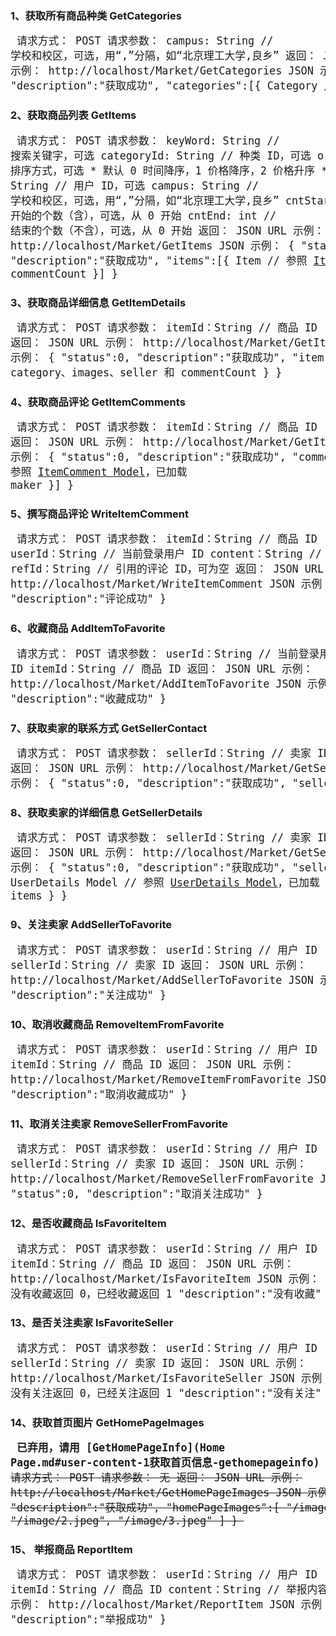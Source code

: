### 1、获取所有商品种类 GetCategories
<big><pre>
请求方式：    POST
请求参数：    campus: String      // 学校和校区，可选，用“,”分隔，如“北京理工大学,良乡”
返回：       JSON
URL 示例：   http://localhost/Market/GetCategories
JSON 示例：
{
    "status":0,
    "description":"获取成功",
    "categories":[{
        Category                 // 参照 [Category Model](Home.md#2category-model)，已加载 itemCount
    }]
}
</pre></big>


### 2、获取商品列表 GetItems
<big><pre>
请求方式：    POST
请求参数：    keyWord: String     // 搜索关键字，可选
             categoryId: String  // 种类 ID，可选
             order: int          /\* 排序方式，可选
                                  \* 默认 0 时间降序，1 价格降序，2 价格升序
                                  \*/
             userId: String      // 用户 ID，可选
             campus: String      // 学校和校区，可选，用“,”分隔，如“北京理工大学,良乡”
             cntStart: int       // 开始的个数（含），可选，从 0 开始
             cntEnd: int         // 结束的个数（不含），可选，从 0 开始
返回：       JSON
URL 示例：   http://localhost/Market/GetItems
JSON 示例：
{
    "status":0,
    "description":"获取成功",
    "items":[{
        Item                     // 参照 [Item Model](Home.md#1item-model)，已加载 images、seller 和 commentCount
    }]
}
</pre></big>

### 3、获取商品详细信息 GetItemDetails
<big><pre>
请求方式：    POST
请求参数：    itemId：String      // 商品 ID
返回：       JSON
URL 示例：   http://localhost/Market/GetItemDetails
JSON 示例：
{
    "status":0,
    "description":"获取成功",
    "item":{
        Item                     // 参照 [Item Model](Home.md#1item-model)，已加载 category、images、seller 和 commentCount
    }
}
</pre></big>

### 4、获取商品评论 GetItemComments
<big><pre>
请求方式：    POST
请求参数：    itemId：String      // 商品 ID
返回：       JSON
URL 示例：   http://localhost/Market/GetItemComments
JSON 示例：
{
    "status":0,
    "description":"获取成功",
    "comments":[{
        Comment                  // 参照 [ItemComment Model](Home.md#3itemcomment-model)，已加载 maker
    }]
}
</pre></big>

### 5、撰写商品评论 WriteItemComment
<big><pre>
请求方式：    POST
请求参数：    itemId：String      // 商品 ID
             userId：String      // 当前登录用户 ID
             content：String     // 评论内容
             refId：String       // 引用的评论 ID，可为空
返回：       JSON
URL 示例：   http://localhost/Market/WriteItemComment
JSON 示例：
{
    "status":0,
    "description":"评论成功"
}
</pre></big>

### 6、收藏商品 AddItemToFavorite
<big><pre>
请求方式：    POST
请求参数：    userId：String      // 当前登录用户 ID
             itemId：String      // 商品 ID
返回：       JSON
URL 示例：   http://localhost/Market/AddItemToFavorite
JSON 示例：
{
    "status":0,
    "description":"收藏成功"
}
</pre></big>

### 7、获取卖家的联系方式 GetSellerContact
<big><pre>
请求方式：    POST
请求参数：    sellerId：String    // 卖家 ID
返回：       JSON
URL 示例：   http://localhost/Market/GetSellerContact
JSON 示例：
{
    "status":0,
    "description":"获取成功",
    "sellerAccount":"10086"
}
</pre></big>

### 8、获取卖家的详细信息 GetSellerDetails
<big><pre>
请求方式：    POST
请求参数：    sellerId：String    // 卖家 ID
返回：       JSON
URL 示例：   http://localhost/Market/GetSellerDetails
JSON 示例：
{
    "status":0,
    "description":"获取成功",
    "sellerDetails":{
        UserDetails Model        // 参照 [UserDetails Model](Home.md#6userdetails-model)，已加载 user 和 items
    }
}
</pre></big>

### 9、关注卖家 AddSellerToFavorite
<big><pre>
请求方式：    POST
请求参数：    userId：String      // 用户 ID
             sellerId：String    // 卖家 ID
返回：       JSON
URL 示例：   http://localhost/Market/AddSellerToFavorite
JSON 示例：
{
    "status":0,
    "description":"关注成功"
}
</pre></big>

### 10、取消收藏商品 RemoveItemFromFavorite
<big><pre>
请求方式：    POST
请求参数：    userId：String      // 用户 ID
             itemId：String      // 商品 ID
返回：       JSON
URL 示例：   http://localhost/Market/RemoveItemFromFavorite
JSON 示例：
{
    "status":0,
    "description":"取消收藏成功"
}
</pre></big>

### 11、取消关注卖家 RemoveSellerFromFavorite
<big><pre>
请求方式：    POST
请求参数：    userId：String      // 用户 ID
             sellerId：String    // 卖家 ID
返回：       JSON
URL 示例：   http://localhost/Market/RemoveSellerFromFavorite
JSON 示例：
{
    "status":0,
    "description":"取消关注成功"
}
</pre></big>

### 12、是否收藏商品 IsFavoriteItem
<big><pre>
请求方式：    POST
请求参数：    userId：String      // 用户 ID
             itemId：String      // 商品 ID
返回：       JSON
URL 示例：   http://localhost/Market/IsFavoriteItem
JSON 示例：
{
    "status":0,                  // 没有收藏返回 0，已经收藏返回 1
    "description":"没有收藏"
}
</pre></big>

### 13、是否关注卖家 IsFavoriteSeller
<big><pre>
请求方式：    POST
请求参数：    userId：String      // 用户 ID
             sellerId：String    // 卖家 ID
返回：       JSON
URL 示例：   http://localhost/Market/IsFavoriteSeller
JSON 示例：
{
    "status":0,                  // 没有关注返回 0，已经关注返回 1
    "description":"没有关注"
}
</pre></big>

### 14、获取首页图片 GetHomePageImages
<big><pre>
**已弃用，请用 [GetHomePageInfo](Home Page.md#user-content-1获取首页信息-gethomepageinfo)**
<s>
请求方式：    POST
请求参数：    无
返回：       JSON
URL 示例：   http://localhost/Market/GetHomePageImages
JSON 示例：
{
    "status":0,
    "description":"获取成功",
    "homePageImages":[
        "/image/1.jpeg",
        "/image/2.jpeg",
        "/image/3.jpeg"
    ]
}
</s>
</pre></big>

### 15、 举报商品 ReportItem
<big><pre>
请求方式：    POST
请求参数：    userId：String      // 用户 ID
             itemId：String      // 商品 ID
             content：String     // 举报内容
返回：       JSON
URL 示例：   http://localhost/Market/ReportItem
JSON 示例：
{
    "status":0,
    "description":"举报成功"
}
</pre></big>
